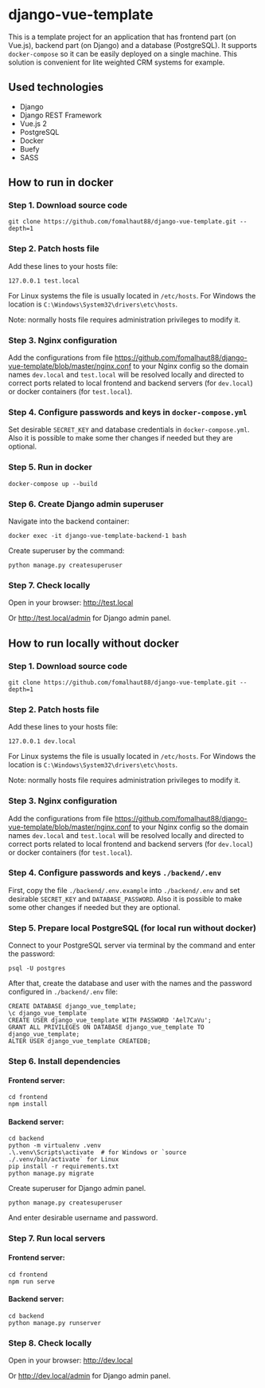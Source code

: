 # django-vue-template

This is a template project for an application that has frontend part (on Vue.js),
backend part (on Django) and a database (PostgreSQL). It supports `docker-compose`
so it can be easily deployed on a single machine. This solution is convenient for
lite weighted CRM systems for example.

## Used technologies

- Django
- Django REST Framework
- Vue.js 2
- PostgreSQL
- Docker
- Buefy
- SASS

## How to run in docker

### Step 1. Download source code

```
git clone https://github.com/fomalhaut88/django-vue-template.git --depth=1
```

### Step 2. Patch hosts file

Add these lines to your hosts file:

```
127.0.0.1 test.local
```

For Linux systems the file is usually located in `/etc/hosts`.
For Windows the location is `C:\Windows\System32\drivers\etc\hosts`.

Note: normally hosts file requires administration privileges to modify it.

### Step 3. Nginx configuration

Add the configurations from file https://github.com/fomalhaut88/django-vue-template/blob/master/nginx.conf to your Nginx config so the domain names `dev.local` and `test.local` will be resolved locally and directed to correct ports related to local frontend and backend servers (for `dev.local`) or docker containers (for `test.local`).

### Step 4. Configure passwords and keys in `docker-compose.yml`

Set desirable `SECRET_KEY` and database credentials in `docker-compose.yml`. Also it is possible to make some ther changes if needed but they are optional.

### Step 5. Run in docker

```
docker-compose up --build
```

### Step 6. Create Django admin superuser

Navigate into the backend container:

```
docker exec -it django-vue-template-backend-1 bash
```

Create superuser by the command:

```
python manage.py createsuperuser
```

### Step 7. Check locally

Open in your browser: http://test.local

Or http://test.local/admin for Django admin panel.


## How to run locally without docker

### Step 1. Download source code

```
git clone https://github.com/fomalhaut88/django-vue-template.git --depth=1
```

### Step 2. Patch hosts file

Add these lines to your hosts file:

```
127.0.0.1 dev.local
```

For Linux systems the file is usually located in `/etc/hosts`.
For Windows the location is `C:\Windows\System32\drivers\etc\hosts`.

Note: normally hosts file requires administration privileges to modify it.

### Step 3. Nginx configuration

Add the configurations from file https://github.com/fomalhaut88/django-vue-template/blob/master/nginx.conf to your Nginx config so the domain names `dev.local` and `test.local` will be resolved locally and directed to correct ports related to local frontend and backend servers (for `dev.local`) or docker containers (for `test.local`).

### Step 4. Configure passwords and keys `./backend/.env`

First, copy the file `./backend/.env.example` into `./backend/.env` and set desirable `SECRET_KEY` and `DATABASE_PASSWORD`. Also it is possible to make some other changes if needed but they are optional.

### Step 5. Prepare local PostgreSQL (for local run without docker)

Connect to your PostgreSQL server via terminal by the command and enter the password:

```
psql -U postgres
```

After that, create the database and user with the names and the password configured in `./backend/.env` file:

```
CREATE DATABASE django_vue_template;
\c django_vue_template
CREATE USER django_vue_template WITH PASSWORD 'Ael7CaVu';
GRANT ALL PRIVILEGES ON DATABASE django_vue_template TO django_vue_template;
ALTER USER django_vue_template CREATEDB;
```

### Step 6. Install dependencies

#### Frontend server:

```
cd frontend
npm install
```

#### Backend server:

```
cd backend
python -m virtualenv .venv
.\.venv\Scripts\activate  # for Windows or `source ./.venv/bin/activate` for Linux
pip install -r requirements.txt
python manage.py migrate
```

Create superuser for Django admin panel.

```
python manage.py createsuperuser
```

And enter desirable username and password.

### Step 7. Run local servers

#### Frontend server:

```
cd frontend
npm run serve
```

#### Backend server:

```
cd backend
python manage.py runserver
```

### Step 8. Check locally

Open in your browser: http://dev.local

Or http://dev.local/admin for Django admin panel.
